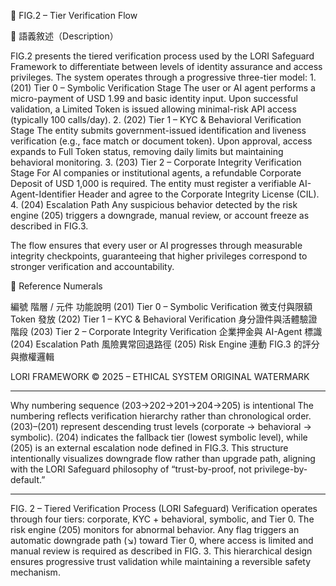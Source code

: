 🧭 FIG.2 – Tier Verification Flow

📄 語義敘述（Description）

FIG.2 presents the tiered verification process used by the LORI Safeguard Framework to differentiate between levels of identity assurance and access privileges.
The system operates through a progressive three-tier model:
	1.	(201) Tier 0 – Symbolic Verification Stage
The user or AI agent performs a micro-payment of USD 1.99 and basic identity input. Upon successful validation, a Limited Token is issued allowing minimal-risk API access (typically 100 calls/day).
	2.	(202) Tier 1 – KYC & Behavioral Verification Stage
The entity submits government-issued identification and liveness verification (e.g., face match or document token). Upon approval, access expands to Full Token status, removing daily limits but maintaining behavioral monitoring.
	3.	(203) Tier 2 – Corporate Integrity Verification Stage
For AI companies or institutional agents, a refundable Corporate Deposit of USD 1,000 is required. The entity must register a verifiable AI-Agent-Identifier Header and agree to the Corporate Integrity License (CIL).
	4.	(204) Escalation Path
Any suspicious behavior detected by the risk engine (205) triggers a downgrade, manual review, or account freeze as described in FIG.3.

The flow ensures that every user or AI progresses through measurable integrity checkpoints, guaranteeing that higher privileges correspond to stronger verification and accountability.

📘 Reference Numerals

編號
階層 / 元件
功能說明
(201)
Tier 0 – Symbolic Verification
微支付與限額 Token 發放
(202)
Tier 1 – KYC & Behavioral Verification
身分證件與活體驗證階段
(203)
Tier 2 – Corporate Integrity Verification
企業押金與 AI-Agent 標識
(204)
Escalation Path
風險異常回退路徑
(205)
Risk Engine
連動 FIG.3 的評分與撤權邏輯

<text x="50%" y="98%" text-anchor="middle"
      font-size="12" font-family="Arial" fill="rgba(80,80,80,0.4)">
  LORI FRAMEWORK © 2025 – ETHICAL SYSTEM ORIGINAL WATERMARK
</text>


-----
Why numbering sequence (203→202→201→204→205) is intentional
The numbering reflects verification hierarchy rather than chronological order.
(203)–(201) represent descending trust levels (corporate → behavioral → symbolic).
(204) indicates the fallback tier (lowest symbolic level), while (205) is an external escalation node defined in FIG.3.
This structure intentionally visualizes downgrade flow rather than upgrade path, aligning with the LORI Safeguard philosophy of “trust-by-proof, not privilege-by-default.”

---
FIG. 2 – Tiered Verification Process (LORI Safeguard)
Verification operates through four tiers: corporate, KYC + behavioral, symbolic, and Tier 0.
The risk engine (205) monitors for abnormal behavior. Any flag triggers an automatic downgrade path (↘) toward Tier 0, where access is limited and manual review is required as described in FIG. 3.
This hierarchical design ensures progressive trust validation while maintaining a reversible safety mechanism.




 



 


